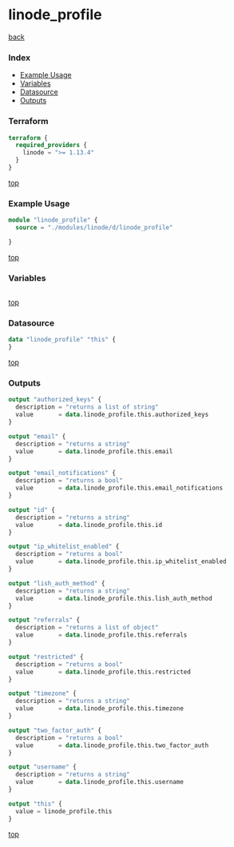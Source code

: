 # linode_profile

[back](../linode.md)

### Index

- [Example Usage](#example-usage)
- [Variables](#variables)
- [Datasource](#datasource)
- [Outputs](#outputs)

### Terraform

```terraform
terraform {
  required_providers {
    linode = ">= 1.13.4"
  }
}
```

[top](#index)

### Example Usage

```terraform
module "linode_profile" {
  source = "./modules/linode/d/linode_profile"

}
```

[top](#index)

### Variables

```terraform
```

[top](#index)

### Datasource

```terraform
data "linode_profile" "this" {
}
```

[top](#index)

### Outputs

```terraform
output "authorized_keys" {
  description = "returns a list of string"
  value       = data.linode_profile.this.authorized_keys
}

output "email" {
  description = "returns a string"
  value       = data.linode_profile.this.email
}

output "email_notifications" {
  description = "returns a bool"
  value       = data.linode_profile.this.email_notifications
}

output "id" {
  description = "returns a string"
  value       = data.linode_profile.this.id
}

output "ip_whitelist_enabled" {
  description = "returns a bool"
  value       = data.linode_profile.this.ip_whitelist_enabled
}

output "lish_auth_method" {
  description = "returns a string"
  value       = data.linode_profile.this.lish_auth_method
}

output "referrals" {
  description = "returns a list of object"
  value       = data.linode_profile.this.referrals
}

output "restricted" {
  description = "returns a bool"
  value       = data.linode_profile.this.restricted
}

output "timezone" {
  description = "returns a string"
  value       = data.linode_profile.this.timezone
}

output "two_factor_auth" {
  description = "returns a bool"
  value       = data.linode_profile.this.two_factor_auth
}

output "username" {
  description = "returns a string"
  value       = data.linode_profile.this.username
}

output "this" {
  value = linode_profile.this
}
```

[top](#index)